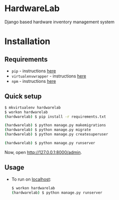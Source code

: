# HardwareLab
Django based hardware inventory management system
# Installation

## Requirements

* `pip` - instructions [here](https://pip.pypa.io/en/latest/installing.html)
* `virtualenvwrapper` - instructions [here](https://virtualenvwrapper.readthedocs.org/en/latest/install.html)
* `npm` - instructions [here](https://docs.npmjs.com/getting-started/installing-node)

## Quick setup


```bash
$ mkvirtualenv hardwarelab
$ workon hardwarelab
(hardwarelab) $ pip install -r requirements.txt

(hardwarelab) $ python manage.py makemigrations
(hardwarelab) $ python manage.py migrate
(hardwarelab) $ python manage.py createsuperuser

(hardwarelab) $ python manage.py runserver
```

Now, open <http://127.0.0.1:8000/admin>.

## Usage

* To run on [localhost](http://127.0.0.1:8000/):

    ```bash
    $ workon hardwarelab
    (hardwarelab) $ python manage.py runserver
    ```
    
